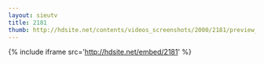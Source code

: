 ```yaml
---
layout: sieutv
title: 2181
thumb: http://hdsite.net/contents/videos_screenshots/2000/2181/preview_360p.mp4.jpg
---
```

{% include iframe src='http://hdsite.net/embed/2181' %}
 
